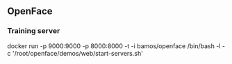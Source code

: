 ## OpenFace
### Training server
docker run -p 9000:9000 -p 8000:8000 -t -i bamos/openface /bin/bash -l -c '/root/openface/demos/web/start-servers.sh'

